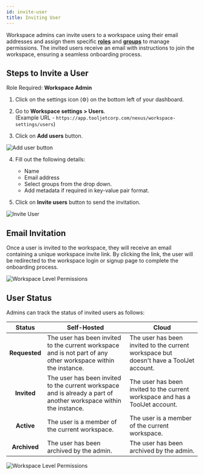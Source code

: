 ```yaml
---
id: invite-user
title: Inviting User
---
```


Workspace admins can invite users to a workspace using their email addresses and assign them specific **[roles](#)** and **[groups](#)** to manage permissions. The invited users receive an email with instructions to join the workspace, ensuring a seamless onboarding process.

## Steps to Invite a User

Role Required: **Workspace Admin** <br/>

1. Click on the settings icon (⚙️) on the bottom left of your dashboard.

2. Go to **Workspace settings > Users**. <br/> 
    (Example URL - `https://app.tooljetcorp.com/nexus/workspace-settings/users`)

3. Click on **Add users** button.

<img className="screenshot-full" src="/img/user-management/onboard-user/invite-user/add-user.png" alt="Add user button" />

4. Fill out the following details:
    - Name
    - Email address
    - Select groups from the drop down.
    - Add metadata if required in key-value pair format.

5. Click on **Invite users** button to send the invitation.

<img className="screenshot-full" src="/img/user-management/onboard-user/invite-user/user-details.png" alt="Invite User" />

## Email Invitation

Once a user is invited to the workspace, they will receive an email containing a unique workspace invite link. By clicking the link, the user will be redirected to the workspace login or signup page to complete the onboarding process. 

<img className="screenshot-full" src="/img/user-management/onboard-user/invite-user/email.png" alt="Workspace Level Permissions" />

## User Status

Admins can track the status of invited users as follows:

| <center> Status </center> | <center> Self-Hosted </center> | <center> Cloud </center> |
|:-------:|:------------|:------|
| **Requested** | The user has been invited to the current workspace and is not part of any other workspace within the instance. | The user has been invited to the current workspace but doesn't have a ToolJet account. |
| **Invited** | The user has been invited to the current workspace and is already a part of another workspace within the instance. | The user has been invited to the current workspace and has a ToolJet account. |
| **Active** | The user is a member of the current workspace. | The user is a member of the current workspace. |
| **Archived**| The user has been archived by the admin. | The user has been archived by the admin. |

<img className="screenshot-full" src="/img/user-management/onboard-user/invite-user/user-status.png" alt="Workspace Level Permissions" />

